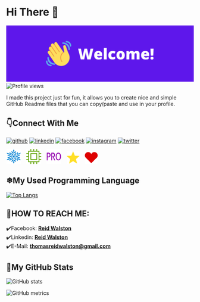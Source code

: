 # Hi There 👋
![Hi There](https://github.com/reidwalston/reidwalston/blob/main/welcome1.png?raw=true)
![Profile views](https://gpvc.arturio.dev/reidwalston)

I made this project just for fun, it allows you to create nice and simple GitHub Readme files that you can copy/paste and use in your profile.


## 👇Connect With Me
[<img src='https://cdn.jsdelivr.net/npm/simple-icons@3.0.1/icons/github.svg' alt='github' height='40'>](https://github.com/reidwalston)  [<img src='https://cdn.jsdelivr.net/npm/simple-icons@3.0.1/icons/linkedin.svg' alt='linkedin' height='40'>](https://www.linkedin.com/in/reid-walston-01354a260/)  [<img src='https://cdn.jsdelivr.net/npm/simple-icons@3.0.1/icons/facebook.svg' alt='facebook' height='40'>](https://www.facebook.com/reid.walsto)  [<img src='https://cdn.jsdelivr.net/npm/simple-icons@3.0.1/icons/instagram.svg' alt='instagram' height='40'>](https://www.instagram.com/reidwalston/)  [<img src='https://cdn.jsdelivr.net/npm/simple-icons@3.0.1/icons/twitter.svg' alt='twitter' height='40'>](https://twitter.com/reidwalston)  

<a href='https://archiveprogram.github.com/'><img src='https://raw.githubusercontent.com/acervenky/animated-github-badges/master/assets/acbadge.gif' width='40' height='40'></a> <a href='https://docs.github.com/en/developers'><img src='https://raw.githubusercontent.com/acervenky/animated-github-badges/master/assets/devbadge.gif' width='40' height='40'></a> <a href='https://github.com/pricing'><img src='https://raw.githubusercontent.com/acervenky/animated-github-badges/master/assets/pro.gif' width='40' height='40'></a> <a href='https://stars.github.com/'><img src='https://raw.githubusercontent.com/acervenky/animated-github-badges/master/assets/starbadge.gif' width='35' height='35'></a> <a href='https://docs.github.com/en/github/supporting-the-open-source-community-with-github-sponsors'><img src='https://raw.githubusercontent.com/acervenky/animated-github-badges/master/assets/sponsorbadge.gif' width='35' height='35'></a> 


## ❄My Used Programming Language
[![Top Langs](https://github-readme-stats.vercel.app/api/top-langs/?username=reidwalston)](https://github.com/anuraghazra/github-readme-stats)


 ## 💬HOW TO REACH ME:
✔️Facebook: **[Reid Walston
](https://www.facebook.com/kamrulthepro)<br>**
✔️Linkedin: **[Reid Walston](https://www.linkedin.com/in/kamrulthepro/)<br>**
✔️E-Mail: **thomasreidwalston@gmail.com**


## 🎡My GitHub Stats
![GitHub stats](https://github-readme-stats.vercel.app/api?username=reidwalston&show_icons=true&count_private=true)  



![GitHub metrics](https://metrics.lecoq.io/reidwalston)  

  

